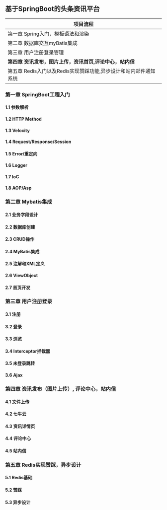 ## 基于SpringBoot的头条资讯平台

| 项目流程                                                     |
| ------------------------------------------------------------ |
| 第一章 Spring入门，模板语法和渲染                            |
| 第二章 数据库交互myBatis集成                                 |
| 第三章 用户注册登录管理                                      |
| **第四章 资讯发布，图片上传，资讯首页,评论中心，站内信**     |
| 第五章 Redis入门以及Redis实现赞踩功能,异步设计和站内邮件通知系统 |

### 第一章 SpringBoot工程入门

#### 1.1 参数解析

#### 1.2 HTTP Method

#### 1.3 Velocity

#### 1.4 Request/Response/Session

#### 1.5 Error/重定向

#### 1.6 Logger

#### 1.7 IoC

#### 1.8 AOP/Asp 

### 第二章 Mybatis集成

#### 2.1 业务字段设计 

#### 2.2 数据库创建 

#### 2.3 CRUD操作 

#### 2.4 MyBatis集成 

#### 2.5 注解和XML定义 

#### 2.6 ViewObject 

#### 2.7 首页开发

### 第三章 用户注册登录

#### 3.1 注册

#### 3.2 登录

#### 3.3 浏览

#### 3.4 Interceptor拦截器

#### 3.5 未登录跳转

#### 3.6 Ajax

### 第四章 资讯发布（图片上传）,  评论中心，站内信

#### 4.1 文件上传

#### 4.2 七牛云

#### 4.3 资讯详情页

#### 4.4 评论中心

#### 4.5 站内信

### 第五章 Redis实现赞踩，异步设计

#### 5.1 Redis基础

#### 5.2 赞踩

#### 5.3 异步设计

